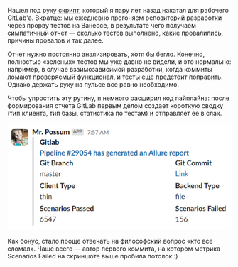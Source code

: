 ﻿Нашел под руку [скрипт](https://gist.github.com/vkostyanetsky/b0807f2df2501bbeeb97c95a977f3e23), который я пару лет назад накатал для рабочего GitLab'а. Вкратце: мы ежедневно прогоняем репозиторий разработки через прорву тестов на Ванессе, в результате чего получаем симпатичный отчет — сколько тестов выполнено, какие провалились, причины провалов и так далее.

Отчет нужно постоянно анализировать, хотя бы бегло. Конечно, полностью «зеленых» тестов мы уже давно не видели, и это нормально: например, в случае взаимозависимой разработки, когда коммиты ломают проверяемый функционал, и тесты еще предстоит поправить. Однако держать руку на пульсе все равно необходимо.

Чтобы упростить эту рутину, я немного расширил код пайплайна: после формирования отчета GitLab первым делом создает короткую сводку (тип клиента, тип базы, статистика по тестам) и отправляет ее в слак.

![Отчет](report.jpg)

Как бонус, стало проще отвечать на философский вопрос «кто все сломал». Чаще всего — автор первого коммита, на котором метрика Scenarios Failed на скриншоте выше пробила потолок :)

